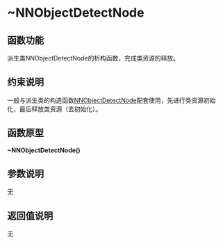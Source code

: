 # \~NNObjectDetectNode<a name="ZH-CN_TOPIC_0000001589864281"></a>

## 函数功能<a name="section15868409121"></a>

派生类NNObjectDetectNode的析构函数，完成类资源的释放。

## 约束说明<a name="section1771773225914"></a>

一般与派生类的构造函数[NNObjectDetectNode](NNObjectDetectNode.md)配套使用，先进行类资源初始化，最后释放类资源（去初始化）。

## 函数原型<a name="section16481811131215"></a>

**\~NNObjectDetectNode\(\)**

## 参数说明<a name="section2779823101219"></a>

无

## 返回值说明<a name="section7624143271217"></a>

无

